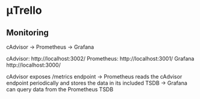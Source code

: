 # μTrello

## Monitoring
cAdvisor -> Prometheus -> Grafana

cAdvisor: http://localhost:3002/
Prometheus: http://localhost:3001/
Grafana http://localhost:3000/

cAdvisor exposes /metrics endpoint -> 
Prometheus reads the cAdvisor endpoint periodically and stores the data in its included TSDB ->
Grafana can query data from the Prometheus TSDB
 